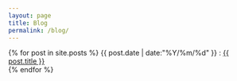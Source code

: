 ```yaml
---
layout: page
title: Blog
permalink: /blog/
---
```

<section>
  {% for post in site.posts %}
		<time>{{ post.date | date:"%Y/%m/%d" }}</time> : <a href="{{ post.url }}">{{ post.title }}</a><br>
  {% endfor %}
</section>

